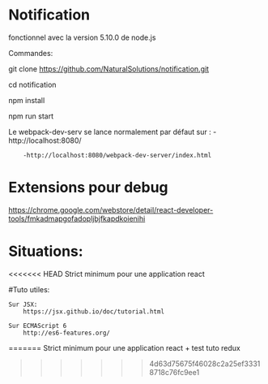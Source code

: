 # Notification

fonctionnel avec la version 5.10.0 de node.js

Commandes:

git clone https://github.com/NaturalSolutions/notification.git


cd notification

npm install

npm run start

Le webpack-dev-serv se lance normalement par défaut sur :
		-http://localhost:8080/

		-http://localhost:8080/webpack-dev-server/index.html
		
# Extensions pour debug
https://chrome.google.com/webstore/detail/react-developer-tools/fmkadmapgofadopljbjfkapdkoienihi

# Situations:

<<<<<<< HEAD
Strict minimum pour une application react

#Tuto utiles:

	Sur JSX:
		https://jsx.github.io/doc/tutorial.html

	Sur ECMAScript 6
		http://es6-features.org/
=======
Strict minimum pour une application react + test tuto redux
>>>>>>> 4d63d75675f46028c2a25ef33318718c76fc9ee1

